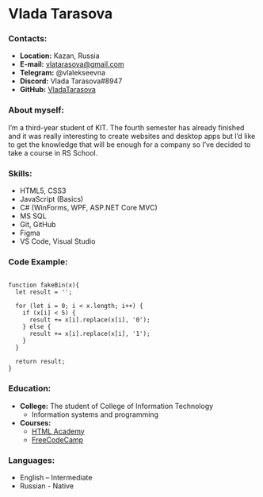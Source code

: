 # Vlada Tarasova

### Contacts:

* **Location:** Kazan, Russia
* **E-mail:** vlatarasova@gmail.com
* **Telegram:** @vlalekseevna
* **Discord:** Vlada Tarasova#8947
* **GitHub:** [VladaTarasova](https://github.com/VladaTarasova)

### About myself:

I’m a third-year student of KIT. The fourth semester has already finished and it was really interesting to create websites and desktop apps but I’d like to get the knowledge that will be enough for a company so I’ve decided to take a course in RS School.

### Skills:

* HTML5, CSS3
* JavaScript (Basics)
* C# (WinForms, WPF, ASP.NET Core MVC)
* MS SQL
* Git, GitHub
* Figma
* VS Code, Visual Studio

### Code Example:

```

function fakeBin(x){
  let result = '';
  
  for (let i = 0; i < x.length; i++) {
    if (x[i] < 5) {
      result += x[i].replace(x[i], '0');
    } else {
      result += x[i].replace(x[i], '1');
    }
  }
  
  return result;
}

```

### Education:

* **College:** The student of College of Information Technology
  - Information systems and programming
* **Courses:** 
  - [HTML Academy](https://www.htmlacademy.ru/)
  - [FreeCodeCamp](https://www.freecodecamp.org/)

### Languages:

* English – Intermediate
* Russian - Native